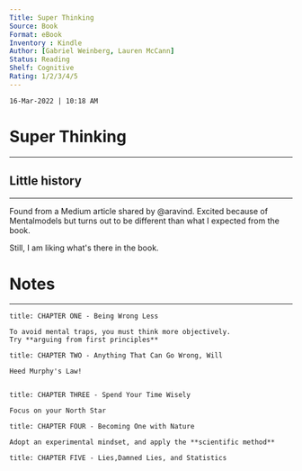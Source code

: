 ```yaml
---
Title: Super Thinking
Source: Book
Format: eBook
Inventory : Kindle
Author: [Gabriel Weinberg, Lauren McCann]
Status: Reading
Shelf: Cognitive
Rating: 1/2/3/4/5
---
```


`16-Mar-2022 | 10:18 AM`


# Super Thinking

---

## Little history
---
Found from a Medium article shared by @aravind. Excited because of Mentalmodels but turns out to be different than what I expected from the book. 

Still, I am liking what's there in the book.


# Notes 
---


```ad-summary
title: CHAPTER ONE - Being Wrong Less

To avoid mental traps, you must think more objectively.
Try **arguing from first principles** 

```

```ad-summary
title: CHAPTER TWO - Anything That Can Go Wrong, Will

Heed Murphy's Law!


```

``` ad-summary
title: CHAPTER THREE - Spend Your Time Wisely

Focus on your North Star

```

```ad-summary
title: CHAPTER FOUR - Becoming One with Nature

Adopt an experimental mindset, and apply the **scientific method**
```

```ad-summary
title: CHAPTER FIVE - Lies,Damned Lies, and Statistics

```
